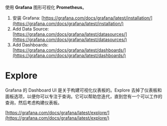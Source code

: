 使用 **Grafana** 图形可视化 **Prometheus**。
1. 安装 Grafana: [https://grafana.com/docs/grafana/latest/installation/](https://grafana.com/docs/grafana/latest/installation/)
2. Add Data Source: [https://grafana.com/docs/grafana/latest/datasources/](https://grafana.com/docs/grafana/latest/datasources/)
3. Add Dashboards: [https://grafana.com/docs/grafana/latest/dashboards/](https://grafana.com/docs/grafana/latest/dashboards/)

# Explore
Grafana 的 Dashboard UI 是关于构建可视化仪表板的。Explore 去掉了仪表板和面板选项，以便你可以专注于查询。它可以帮助您迭代，直到您有一个可以工作的查询，然后考虑构建仪表板。

[https://grafana.com/docs/grafana/latest/explore/](https://grafana.com/docs/grafana/latest/explore/)
